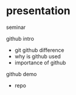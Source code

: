 # presentation
seminar


github intro
- git github difference
- why is github used
- importance of github

github demo
- repo



